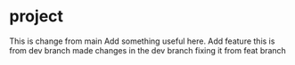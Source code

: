 # project
This is change from main
Add something useful here.
Add feature
this is from dev branch
made changes in the dev branch
fixing it from feat branch
